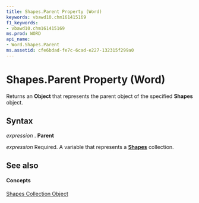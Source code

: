 ```yaml
---
title: Shapes.Parent Property (Word)
keywords: vbawd10.chm161415169
f1_keywords:
- vbawd10.chm161415169
ms.prod: WORD
api_name:
- Word.Shapes.Parent
ms.assetid: cfe6bdad-fe7c-6cad-e227-132315f299a0
---
```



# Shapes.Parent Property (Word)

Returns an  **Object** that represents the parent object of the specified **Shapes** object.


## Syntax

 _expression_ . **Parent**

 _expression_ Required. A variable that represents a **[Shapes](shapes-object-word.md)** collection.


## See also


#### Concepts


[Shapes Collection Object](shapes-object-word.md)

